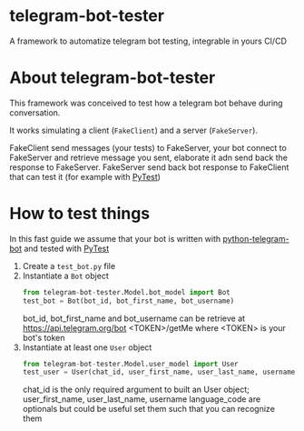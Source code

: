# telegram-bot-tester
A framework to automatize telegram bot testing, integrable in yours CI/CD

# About telegram-bot-tester
This framework was conceived to test how a telegram bot behave during conversation.

It works simulating a client (`FakeClient`) and a server (`FakeServer`).

FakeClient send messages (your tests) to FakeServer, your bot connect to FakeServer and retrieve message you sent, elaborate it adn send back the response to FakeServer. FakeServer send back bot response to FakeClient that can test it (for example with [PyTest](https://pypi.org/project/pytest/))

# How to test things
In this fast guide we assume that your bot is written with [python-telegram-bot](https://python-telegram-bot.org) and tested with [PyTest](https://pypi.org/project/pytest/)
1. Create a `test_bot.py` file
2. Instantiate a `Bot` object
    ```python
   from telegram-bot-tester.Model.bot_model import Bot
   test_bot = Bot(bot_id, bot_first_name, bot_username)
    ```
    bot_id, bot_first_name and bot_username can be retrieve at https://api.telegram.org/bot \<TOKEN>/getMe where \<TOKEN> is your bot's token
3. Instantiate at least one `User` object
    ```python
    from telegram-bot-tester.Model.user_model import User
    test_user = User(chat_id, user_first_name, user_last_name, username, language_code)
    ```
    chat_id is the only required argument to built an User object; user_first_name, user_last_name, username language_code are optionals but could be useful set them such that you can recognize them